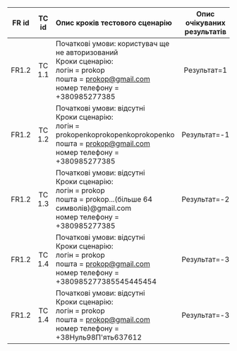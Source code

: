 |FR id|TC id|Опис кроків тестового сценарію|Опис очікуваних результатів|
|:-----:|:-----:|:-----|:-----:|
|FR1.2|TC 1.1|Початкові умови: користувач ще не авторизований<br> Кроки сценарію:<br> логін = prokop<br> пошта = prokop@gmail.com<br> номер телефону = +380985277385|Результат=1|
|FR1.2|TC 1.2|Початкові умови: відсутні<br> Кроки сценарію:<br> логін = prokopenkoprokopenkoprokopenko<br> пошта = prokop@gmail.com<br> номер телефону = +380985277385|Результат=-1|
|FR1.2|TC 1.3|Початкові умови: відсутні<br> Кроки сценарію:<br> логін = prokop<br> пошта = prokop...(більше 64 символів)@gmail.com<br> номер телефону = +380985277385|Результат=-2|
|FR1.2|TC 1.4|Початкові умови: відсутні<br> Кроки сценарію:<br> логін = prokop<br> пошта = prokop@gmail.com<br> номер телефону = +380985277385545445454|Результат=-3|
|FR1.2|TC 1.4|Початкові умови: відсутні<br> Кроки сценарію:<br> логін = prokop<br> пошта = prokop@gmail.com<br> номер телефону = +38Нуль98П'ять637612|Результат=-3|

